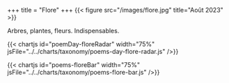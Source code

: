 +++
title = "Flore"
+++
{{< figure src="/images/flore.jpg" title="Août 2023" >}}

Arbres, plantes, fleurs. Indispensables.

{{< chartjs id="poemDay-floreRadar" width="75%" jsFile="../../charts/taxonomy/poems-day-flore-radar.js" />}}

{{< chartjs id="poems-floreBar" width="75%" jsFile="../../charts/taxonomy/poems-flore-bar.js" />}}